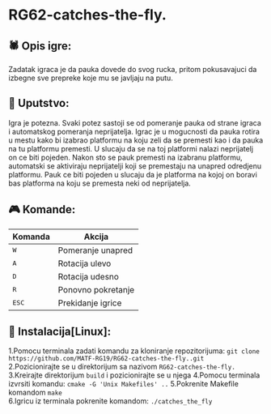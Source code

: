 # RG62-catches-the-fly.

## :spider: Opis igre:
Zadatak igraca je da pauka dovede do svog rucka, pritom pokusavajuci da izbegne sve prepreke koje mu se javljaju na putu.

## :book: Uputstvo:
Igra je potezna. Svaki potez sastoji se od pomeranje pauka od strane igraca i automatskog pomeranja neprijatelja.
Igrac je u mogucnosti da pauka rotira u mestu kako bi izabrao platformu na koju zeli da se premesti kao i da pauka na tu platformu premesti. 
U slucaju da se na toj platformi nalazi neprijatelj on ce biti pojeden.
Nakon sto se pauk premesti na izabranu platformu, automatski se aktiviraju neprijatelji koji se premestaju na unapred odredjenu platformu.
Pauk ce biti pojeden u slucaju da je platforma na kojoj on boravi bas platforma na koju se premesta neki od neprijatelja.

## :video_game: Komande:
|Komanda   | Akcija  |
|---     |---|
| <kbd>W</kbd>  |Pomeranje unapred  |
| <kbd>A</kbd>  |Rotacija ulevo |
| <kbd>D</kbd>  |Rotacija udesno    | 
| <kbd>R</kbd>  |Ponovno pokretanje  |
| <kbd>ESC</kbd>  |Prekidanje igrice|

## :wrench: Instalacija[Linux]:
1.Pomocu terminala zadati komandu za kloniranje repozitorijuma: ```git clone https://github.com/MATF-RG19/RG62-catches-the-fly..git```     
2.Pozicionirajte se u direktorijum sa nazivom ``RG62-catches-the-fly.``
3.Kreirajte direktorijum ```build``` i pozicionirajte se u njega
4.Pomocu terminala izvrsiti komandu: ```cmake -G 'Unix Makefiles' ..```
5.Pokrenite Makefile komandom ```make```     
6.Igricu iz terminala pokrenite komandom: ``./catches_the_fly``